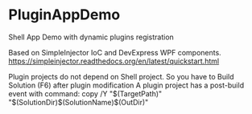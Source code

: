 # PluginAppDemo
Shell App Demo with dynamic plugins registration

Based on SimpleInjector IoC and DevExpress WPF components.
https://simpleinjector.readthedocs.org/en/latest/quickstart.html

Plugin projects do not depend on Shell project.
So you have to Build Solution (F6) after plugin modification
A plugin project has a post-build event with command:
  copy /Y "$(TargetPath)" "$(SolutionDir)\$(SolutionName)\$(OutDir)"
